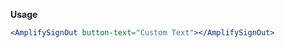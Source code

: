 <amplify-sign-out buttonText="Custom Text"></amplify-sign-out>

**Usage**

```jsx
<AmplifySignOut button-text="Custom Text"></AmplifySignOut>
```

<ui-component-props tag="amplify-sign-out" prop-type="attr" use-table-headers></ui-component-props>

<ui-component-props tag="amplify-sign-out" prop-type="slots" use-table-headers></ui-component-props>

<ui-component-props tag="amplify-sign-out" prop-type="css" use-table-headers></ui-component-props>
